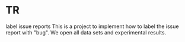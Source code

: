 # TR
label issue reports
This is a project to implement how to label the issue report with "bug". We open all data sets and experimental results.
